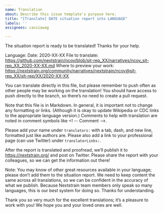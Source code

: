 ```yaml
---
name: Translation
about: Describe this issue template's purpose here.
title: "[Translate] DATE situation report into LANGUAGE"
labels: ''
assignees: cassiawag

---
```


The situation report is ready to be translated! Thanks for your help.

Language: 
Date: 2020-XX-XX
File to translate: https://github.com/nextstrain/ncov/blob/sit-rep_XX/narratives/ncov_sit-rep_XX_2020-XX-XX.md
Where to preview your work: https://nextstrain.org/community/narratives/nextstrain/ncov@sit-rep_XX/sit-rep/XX/2020-XX-XX

You can translate directly in this file, but please remember to push often as other people may be working on the translation! You should have access to push directly to the branch, so there’s no need to create a pull request.

Note that this file is in Markdown. In general, it is important not to change any formatting or links. (Although it is okay to update Wikipedia or CDC links to the appropriate language version.) Comments to help with translation are noted in comment symbols like <! -- Comment -->.

Please add your name under `translators:` with a tab, dash, and new line, formatted just like authors are. Please also add a link to your professional page (can use Twitter) under `translatorLinks:`.

After the report is translated and proofread, we’ll publish it to https://nextstrain.org/ and post on Twitter. Please share the report with your colleagues, so we can get the information out there!

Note: You may know of other great resources available in your language; please don’t add them to the situation report. We need to keep content the same across all translations, so we can be confident in the accuracy of what we publish. Because Nextstrain team members only speak so many languages, this is our best system for doing so. Thanks for understanding.

Thank you so very much for the excellent translations; it’s a pleasure to work with you! We hope you and your loved ones are well.
